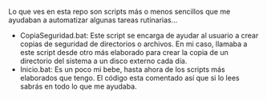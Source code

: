 Lo que ves en esta repo son scripts más o menos sencillos que me ayudaban a automatizar algunas tareas rutinarias...

* CopiaSeguridad.bat: Este script se encarga de ayudar al usuario a crear copias de seguridad de directorios o archivos.
                      En mi caso, llamaba a este script desde otro más elaborado para crear la copia de un directorio del sistema a un disco externo cada día.
* Inicio.bat: Es un poco mi bebe, hasta ahora de los scripts más elaborados que tengo. El código esta comentado así que si lo lees sabrás en todo lo que me ayudaba.
